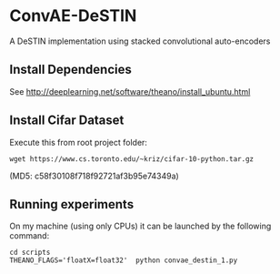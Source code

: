# ConvAE-DeSTIN
A DeSTIN implementation using stacked convolutional auto-encoders

## Install Dependencies

See http://deeplearning.net/software/theano/install_ubuntu.html

## Install Cifar Dataset

Execute this from root project folder:

    wget https://www.cs.toronto.edu/~kriz/cifar-10-python.tar.gz

(MD5: c58f30108f718f92721af3b95e74349a)

## Running experiments

On my machine (using only CPUs) it can be launched by the following command:

    cd scripts
    THEANO_FLAGS='floatX=float32'  python convae_destin_1.py 
